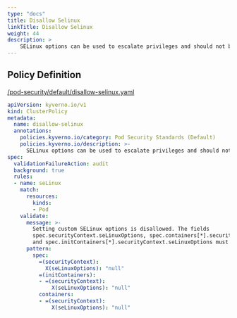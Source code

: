 ```yaml
---
type: "docs"
title: Disallow Selinux
linkTitle: Disallow Selinux
weight: 44
description: >
    SELinux options can be used to escalate privileges and should not be allowed.
---
```


## Policy Definition
<a href="https://github.com/kyverno/policies/raw/main//pod-security/default/disallow-selinux.yaml" target="-blank">/pod-security/default/disallow-selinux.yaml</a>

```yaml
apiVersion: kyverno.io/v1
kind: ClusterPolicy
metadata:
  name: disallow-selinux
  annotations:
    policies.kyverno.io/category: Pod Security Standards (Default)
    policies.kyverno.io/description: >-
      SELinux options can be used to escalate privileges and should not be allowed.
spec:
  validationFailureAction: audit
  background: true
  rules:
  - name: seLinux
    match:
      resources:
        kinds:
        - Pod
    validate:
      message: >-
        Setting custom SELinux options is disallowed. The fields
        spec.securityContext.seLinuxOptions, spec.containers[*].securityContext.seLinuxOptions,
        and spec.initContainers[*].securityContext.seLinuxOptions must be empty.
      pattern:
        spec:
          =(securityContext):
            X(seLinuxOptions): "null"
          =(initContainers):
          - =(securityContext):
              X(seLinuxOptions): "null"
          containers:
          - =(securityContext):
              X(seLinuxOptions): "null"

```
